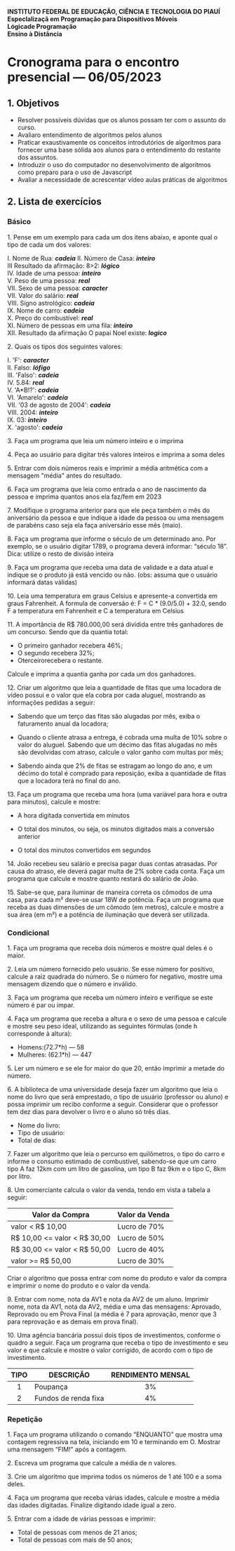 **INSTITUTO FEDERAL DE EDUCAÇÃO, CIÊNCIA E TECNOLOGIA DO PIAUÍ**  
**Especlalizaçã em Programação para Dispositivos Móveis**  
**Lógicade Programação**  
**Ensino à Distância**  

# Cronograma para o encontro presencial — 06/05/2023

## 1. Objetivos

* Resolver possíveis dúvidas que os alunos possam ter com o assunto do curso.
* Avaliaro entendimento de algoritmos pelos alunos
* Praticar exaustivamente os conceitos introdutórios de algoritmos para fornecer uma base sólida aos alunos para o entendimento do restante dos assuntos.
* Introduzir o uso do computador no desenvolvimento de algoritmos como preparo para o uso de Javascript
* Avaliar a necessidade de acrescentar vídeo aulas práticas de algoritmos

## 2. Lista de exercícios

### Básico

1\. Pense em um exemplo para cada um dos itens abaixo, e aponte qual o tipo de cada um dos valores:

I. Nome de Rua:  ***cadeia***
II. Número de Casa:  ***inteiro***  
III Resultado da afirmação: 8>2:  ***lógico***  
IV. Idade de uma pessoa:  ***inteiro***  
V. Peso de uma pessoa:  ***real***  
VII. Sexo de uma pessoa:  ***caracter***  
VII. Valor do salário:  ***real***  
VIII. Signo astrológico:  ***cadeia***  
IX. Nome de carro:  ***cadeia***  
X. Preço do combustível:  ***real***  
XI. Número de pessoas em uma fila:  ***inteiro***  
XII. Resultado da afirmação O papai Noel existe:  ***logico***  

2\. Quais os tipos dos seguintes valores:

I. 'F':  ***caracter***  
II. Falso:  ***lófigo***  
III. 'Falso':  ***cadeia***  
IV. 5.84:  ***real***  
V. 'A*B!?':  ***cadeia***  
VI. 'Amarelo':  ***cadeia***  
VII. '03 de agosto de 2004':  ***cadeia***  
VIII. 2004:  ***inteiro***  
IX. 03:  ***inteiro***  
X. 'agosto':  ***cadeia***  

3\. Faça um programa que leia um número inteiro e o imprima

4\. Peça ao usuário para digitar três valores inteiros e imprima a soma deles

5\. Entrar com dois números reais e imprimir a média aritmética com a mensagem "média" antes do resultado.

6\. Faça um programa que leia como entrada o ano de nascimento da pessoa e imprima quantos anos ela faz/fem em 2023

7\. Modifique o programa anterior para que ele peça também o mês do aniversário da pessoa e que indique a idade da pessoa ou uma mensagem de parabéns caso seja ela faça aniversário esse mês (maio).

8\. Faça um programa que informe o século de um determinado ano. Por exemplo, se o usuário digitar 1789, o programa deverá informar: “século 18”. Dica: utilize o resto de divisão inteira

9\. Faça um programa que receba uma data de validade e a data atual e indique se o produto já está vencido ou não. (obs: assuma que o usuário informará datas válidas)

10\. Leia uma temperatura em graus Celsius e apresente-a convertida em graus Fahrenheit. A formula de conversão é: F = C * (9.0/5.0) + 32.0, sendo F a temperatura em Fahrenheit e C a temperatura em Celsius

11\. A importância de R\$ 780.000,00 será dividida entre três ganhadores de um concurso. Sendo que da quantia total:

* O primeiro ganhador recebera 46%;
* O segundo recebera 32%;
* Oterceirorecebera o restante.

Calcule e imprima a quantia ganha por cada um dos ganhadores.

12\. Criar um algoritmo que leia a quantidade de fitas que uma locadora de vídeo possui e o valor que ela cobra por cada aluguel, mostrando as informações pedidas a seguir:

* Sabendo que um terço das fitas são alugadas por mês, exiba o faturamento anual da locadora;

* Quando o cliente atrasa a entrega, é cobrada uma multa de 10% sobre o valor do aluguel. Sabendo que um décimo das fitas alugadas no mês são devolvidas com atraso, calcule o valor ganho com multas por mês;

* Sabendo ainda que 2% de fitas se estragam ao longo do ano, e um décimo do total é comprado para reposição, exiba a quantidade de fitas que a locadora terá no final do ano.

13\. Faça um programa que receba uma hora (uma variável para hora e outra para minutos), calcule e mostre:

* A hora digitada convertida em minutos

* O total dos minutos, ou seja, os minutos digitados mais a conversão anterior

* O total dos minutos convertidos em segundos

14\. João recebeu seu salário e precisa pagar duas contas atrasadas. Por causa do atraso, ele deverá pagar multa de 2% sobre cada conta. Faça um programa que calcule e mostre quanto restará do salário de João.

15\. Sabe-se que, para iluminar de maneira correta os cômodos de uma casa, para cada m² deve-se usar 18W de potência. Faça um programa que receba as duas dimensões de um cômodo (em metros), calcule e mostre a sua área (em m²) e a potência de iluminação que deverá ser utilizada.

### Condicional

1\. Faça um programa que receba dois números e mostre qual deles é o maior.

2\. Leia um número fornecido pelo usuário. Se esse número for positivo, calcule a raiz quadrada do número. Se o número for negativo, mostre uma mensagem dizendo que o número e inválido.

3\. Faça um programa que receba um número inteiro e verifique se este número é par ou ímpar.

4\. Faça um programa que receba a altura e o sexo de uma pessoa e calcule e mostre seu peso ideal, utilizando as seguintes fórmulas (onde h corresponde à altura):

* Homens:(72.7*h) — 58
* Mulheres: (62.1*h) — 447

5\. Ler um número e se ele for maior do que 20, então imprimir a metade do número.

6\. A biblioteca de uma universidade deseja fazer um algoritmo que leia o nome do livro que será emprestado, o tipo de usuário (professor ou aluno) e possa imprimir um recibo conforme a seguir. Considerar que o professor tem dez  dias para devolver o livro e o aluno só três dias.

* Nome do livro:
* Tipo de usuário:
* Total de dias:

7\. Fazer um algoritmo que leia o percurso em quilômetros, o tipo do carro e informe o consumo estimado de combustível, sabendo-se que um carro tipo A faz 12km com um litro de gasolina, um tipo B faz 9km e o tipo C, 8km por litro.

8\. Um comerciante calcula o valor da venda, tendo em vista a tabela a seguir:

|Valor da Compra |Valor da Venda |
|----------------|---------------|
| valor < R\$ 10,00 | Lucro de 70% |
| R\$ 10,00 <= valor < R\$ 30,00 | Lucro de 50%|
| R\$ 30,00 <= valor < R\$ 50,00 | Lucro de 40%|
|valor >= R\$ 50,00 | Lucro de 30%|

Criar o algoritmo que possa entrar com nome do produto e valor da compra e imprimir o nome do produto e o valor da venda.

9\. Entrar com nome, nota da AV1 e nota da AV2 de um aluno. Imprimir nome, nota da AV1, nota da AV2, média e uma das mensagens: Aprovado, Reprovado ou em Prova Final (a média é 7 para aprovação, menor que 3 para reprovação e as demais em prova final).

10\. Uma agência bancária possui dois tipos de investimentos, conforme o quadro a seguir. Faça um programa que receba o tipo de investimento e seu valor e que calcule e mostre o valor corrigido, de acordo com o tipo de investimento.

|TIPO | DESCRIÇÃO |RENDIMENTO MENSAL |
|:-:|-|:-:|
|1 |Poupança |3%|
|2 |Fundos de renda fixa | 4%|

### Repetição

1\. Faça um programa utilizando o comando “ENQUANTO” que mostra uma contagem regressiva na tela, iniciando em 10 e terminando em O. Mostrar uma mensagem “FIM!” após a contagem.

2\. Escreva um programa que calcule a média de n valores.

3\. Crie um algoritmo que imprima todos os números de 1 até 100 e a soma deles.

4\. Faça um programa que receba várias idades, calcule e mostre a média das idades digitadas. Finalize digitando idade igual a zero.

5\. Entrar com a idade de várias pessoas e imprimir:

* Total de pessoas com menos de 21 anos;
* Total de pessoas com mais de 50 anos;
